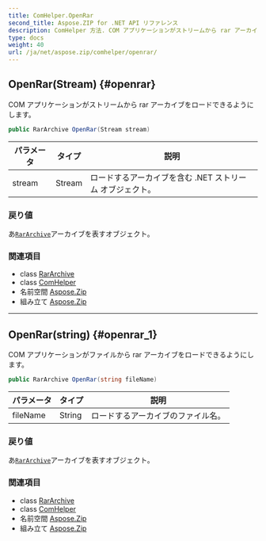 ```yaml
---
title: ComHelper.OpenRar
second_title: Aspose.ZIP for .NET API リファレンス
description: ComHelper 方法. COM アプリケーションがストリームから rar アーカイブをロードできるようにします
type: docs
weight: 40
url: /ja/net/aspose.zip/comhelper/openrar/
---
```

## OpenRar(Stream) {#openrar}

COM アプリケーションがストリームから rar アーカイブをロードできるようにします。

```csharp
public RarArchive OpenRar(Stream stream)
```

| パラメータ | タイプ | 説明 |
| --- | --- | --- |
| stream | Stream | ロードするアーカイブを含む .NET ストリーム オブジェクト。 |

### 戻り値

あ[`RarArchive`](../../../aspose.zip.rar/rararchive/)アーカイブを表すオブジェクト。

### 関連項目

* class [RarArchive](../../../aspose.zip.rar/rararchive/)
* class [ComHelper](../)
* 名前空間 [Aspose.Zip](../../comhelper/)
* 組み立て [Aspose.Zip](../../../)

---

## OpenRar(string) {#openrar_1}

COM アプリケーションがファイルから rar アーカイブをロードできるようにします。

```csharp
public RarArchive OpenRar(string fileName)
```

| パラメータ | タイプ | 説明 |
| --- | --- | --- |
| fileName | String | ロードするアーカイブのファイル名。 |

### 戻り値

あ[`RarArchive`](../../../aspose.zip.rar/rararchive/)アーカイブを表すオブジェクト。

### 関連項目

* class [RarArchive](../../../aspose.zip.rar/rararchive/)
* class [ComHelper](../)
* 名前空間 [Aspose.Zip](../../comhelper/)
* 組み立て [Aspose.Zip](../../../)


